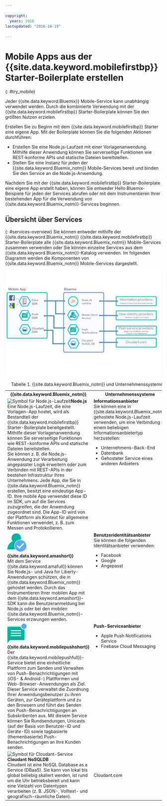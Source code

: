 ```yaml
---

copyright:
  years: 2016
lastupdated: "2016-10-19"

---
```


# Mobile Apps aus der {{site.data.keyword.mobilefirstbp}} Starter-Boilerplate erstellen
{: #try_mobile}

Jeder {{site.data.keyword.Bluemix}} Mobile-Service kann unabhängig verwendet werden. Durch die kombinierte Verwendung mit der {{site.data.keyword.mobilefirstbp}} Starter-Boilerplate können Sie den größten Nutzen erzielen.

Erstellen Sie zu Beginn mit dem {{site.data.keyword.mobilefirstbp}} Starter eine eigene App. Mit der Boilerplate können Sie die folgenden Aktionen durchführen:

* Erstellen Sie eine Node.js-Laufzeit mit einer Vorlagenanwendung. Mithilfe dieser Anwendung können Sie serverseitige Funktionen wie REST-konforme APIs und statische Dateien bereitstellen. <!-- You can read more about operating this application in the Developing Mobile Backend section.-->
* Stellen Sie eine Instanz für jeden der {{site.data.keyword.Bluemix_notm}} Mobile-Services bereit und binden Sie den Service an die Node.js-Anwendung.

<!--
<img src="images/mf_boiler_icon.png" alt="Bluemix mobile services" width="500"> {{site.data.keyword.mobilefirstbp}} Starter boilerplate
-->

Nachdem Sie mit der {{site.data.keyword.mobilefirstbp}} Starter-Boilerplate eine eigene App erstellt haben, können Sie entweder Hello Bluemix-Beispiele für jeden der Services abrufen oder mit dem Instrumentieren Ihrer bestehenden App für die Verwendung von {{site.data.keyword.Bluemix_notm}}-Services beginnen.


## Übersicht über Services
{: #services-overview}
Sie können entweder mithilfe der {{site.data.keyword.Bluemix_notm}} {{site.data.keyword.mobilefirstbp}} Starter-Boilerplate alle {{site.data.keyword.Bluemix_notm}} Mobile-Services zusammen verwenden oder Sie können einzelne Services aus dem {{site.data.keyword.Bluemix_notm}}-Katalog verwenden. Im folgenden Diagramm werden die Komponenten von {{site.data.keyword.Bluemix_notm}} Mobile-Services dargestellt.

![Architektur der {{site.data.keyword.Bluemix_notm}} Mobile-Services](images/bms_architecture.jpg)

<table summary="In dieser Tabelle werden die {{site.data.keyword.Bluemix_notm}} Mobile-Services beschrieben">
<caption>Tabelle 1. {{site.data.keyword.Bluemix_notm}} und Unternehmenssysteme</caption>
<th>{{site.data.keyword.Bluemix_notm}}</th>
<th>Unternehmenssysteme</th>
<tr>
<td> <img src="images/i_js_64.png" alt="Symbol für Node.js-Laufzeit"><b>Node.js</b> <br/> Eine Node.js-Laufzeit, die eine Vorlagen-App hostet, wird als Bestandteil der {{site.data.keyword.mobilefirstbp}} Starter-Boilerplate bereitgestellt. Mithilfe dieser Vorlagenanwendung können Sie serverseitige Funktionen wie REST-konforme APIs und statische Dateien bereitstellen. <br/>Sie können z. B. die Node.js-Anwendung zur Verarbeitung angepasster Logik erweitern oder zum Verbinden mit REST-APIs in der bestehen Infrastruktur Ihres Unternehmens. Jede App, die Sie in {{site.data.keyword.Bluemix_notm}} erstellen, besitzt eine eindeutige App-ID. Ihre mobile App verwendet diese ID im SDK, um auf die Services zuzugreifen, die der Anwendung zugeordnet sind. Die App-ID wird von der Plattform als Kontext für allgemeine Funktionen verwendet, z. B. zum Messen und Protokollieren.
<!--You can read more about operating this application in the "Developing Mobile Backend" section.--></td>
<td valign="top"><b>Informationsanbieter</b> <br/>Sie können eine in {{site.data.keyword.Bluemix_notm}} gehostete Node.js-Laufzeit verwenden, um eine Verbindung zu einem beliebigen Informationsanbietertyp herzustellen:
<ul>
	<li>Unternehmens-Back-End</li>
	<li>Datenbank </li>
	<li>Gehosteter Service eines anderen Anbieters</li>
</ul>
</td>
</tr>
<tr>
<td><img src="images/authentication_icon.png" alt="Symbol für Service {{site.data.keyword.amashort}}"> <b>{{site.data.keyword.amashort}}</b><br/>Mit dem Service {{site.data.keyword.amafull}} können Sie Node.js- und Java for Liberty-Anwendungen schützen, die in {{site.data.keyword.Bluemix_notm}} gehostet werden. Durch das Instrumentieren Ihrer mobilen App mit dem {{site.data.keyword.amashort}}-SDK kann die Benutzeranmeldung bei Node.js oder bei den mobilen {{site.data.keyword.Bluemix_notm}}-Services erzwungen werden. <!-- In addition to security capabilities, {{site.data.keyword.amashort}} also gathers analytics data, so that you can monitor your mobile application performance and collect client logs and usage statistics.--> </td>
<td valign="top"><b>Benutzeridentitätsanbieter</b> <br/>Sie können die folgenden Identitätsanbieter verwenden: <ul><li>Facebook</li><li>Google</li><li> Angepasst </li></ul></td>
</tr>
<tr>
<td><img src="images/push_icon.png" alt="Symbol für Service 'Push Notifications'"> <b>{{site.data.keyword.mobilepushshort}}</b><br/>Der {{site.data.keyword.mobilepushfull}}-Service bietet eine einheitliche Plattform zum Senden und Verwalten von Push-Benachrichtigungen mit (iOS- & Android-) Plattformen und Web-Browser-Anwendungen als Ziel. Dieser Service verwaltet die Zuordnung Ihrer Anwendungsbenutzer zu ihren Geräten, zur Geräteplattform und zu den Browsern und führt das Senden von Push-Benachrichtigungen an Subskribenten aus. Mit diesem Service können Sie Rundsendungen, Unicasts (auf der Basis von Benutzer-ID und Geräte-ID) sowie tagbasierte (themenbasierte) Push-Benachrichtigungen an Ihre Kunden senden.</td>
<td valign="top"><b>Push-Serviceanbieter</b><ul><li>Apple Push Notifications Service</li><li>Firebase Cloud Messaging</li></ul></td>
</tr>
<tr>
<td><img src="images/cloudant64.png" alt="Symbol für Cloudant-Service"><b>Cloudant NoSQLDB</b><br/> Cloudant ist eine NoSQL Database as a Service (DBaaS). Sie kann von lokal bis global beliebig skaliert werden, ist rund um die Uhr betriebsbereit und kann eine Vielzahl von Datentypen verarbeiten (z. B. JSON-, Volltext- und geografisch-räumliche Daten). </td>
<td>Cloudant.com</td>
</tr>
</table>
